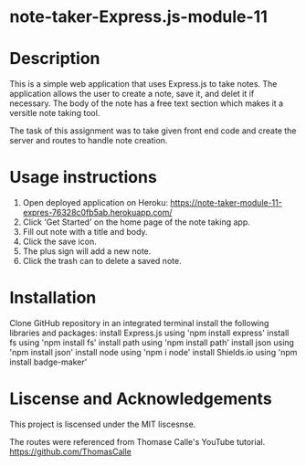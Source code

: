 # note-taker-Express.js-module-11

# Description 
This is a simple web application that uses Express.js to take notes. The application allows the user to create a note, save it, and delet it if necessary. The body of the note has a free text section which makes it a versitle note taking tool. 

The task of this assignment was to take given front end code and create the server and routes to handle note creation. 

# Usage instructions
1. Open deployed application on Heroku: https://note-taker-module-11-expres-76328c0fb5ab.herokuapp.com/
2. Click 'Get Started' on the home page of the note taking app.
3. Fill out note with a title and body. 
4. Click the save icon.
5. The plus sign will add a new note. 
6. Click the trash can to delete a saved note. 

# Installation
Clone GitHub repository
in an integrated terminal install the following libraries and packages:
install Express.js using 'npm install express'
install fs using 'npm install fs'
install path using 'npm install path'
install json using 'npm install json'
install node using 'npm i node'
install Shields.io using 'npm install badge-maker'

# Liscense and Acknowledgements 
This project is liscensed under the MIT liscesnse. 

The routes were referenced from Thomase Calle's YouTube tutorial. https://github.com/ThomasCalle